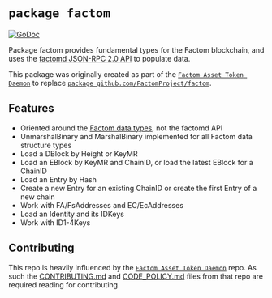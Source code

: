 # `package factom`

[![GoDoc](https://godoc.org/github.com/Factom-Asset-Tokens/factom?status.svg)](https://godoc.org/github.com/Factom-Asset-Tokens/factom)

Package factom provides fundamental types for the Factom blockchain, and uses
the [factomd JSON-RPC 2.0 API](https://docs.factom.com/api#factomd-api) to
populate data.

This package was originally created as part of the [`Factom Asset Token
Daemon`](https://github.com/Factom-Asset-Tokens/fatd) to replace [`package
github.com/FactomProject/factom`](https://github.com/FactomProject/factom).

## Features
- Oriented around the [Factom data
  types](https://docs.factomprotocol.org/start/factom-data-structures), not the
factomd API
- UnmarshalBinary and MarshalBinary implemented for all Factom data structure
  types
- Load a DBlock by Height or KeyMR
- Load an EBlock by KeyMR and ChainID, or load the latest EBlock for a ChainID
- Load an Entry by Hash
- Create a new Entry for an existing ChainID or create the first Entry of a new
  chain
- Work with FA/FsAddresses and EC/EcAddresses
- Load an Identity and its IDKeys
- Work with ID1-4Keys

## Contributing

This repo is heavily influenced by the [`Factom Asset Token
Daemon`](https://github.com/Factom-Asset-Tokens/fatd) repo. As such the
[CONTRIBUTING.md](https://github.com/Factom-Asset-Tokens/fatd/blob/develop/CONTRIBUTING.md)
and
[CODE_POLICY.md](https://github.com/Factom-Asset-Tokens/fatd/blob/develop/CODE_POLICY.md)
files from that repo are required reading for contributing.
